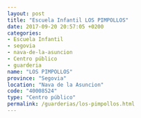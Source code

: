 ```yaml
---
layout: post
title: "Escuela Infantil LOS PIMPOLLOS"
date: 2017-09-20 20:57:05 +0200
categories:
- Escuela Infantil
- segovia
- nava-de-la-asuncion
- Centro público
- guarderia
name: "LOS PIMPOLLOS"
province: "Segovia"
location: "Nava de la Asuncion"
code: "40008524"
type: "Centro público"
permalink: /guarderias/los-pimpollos.html
---
```

